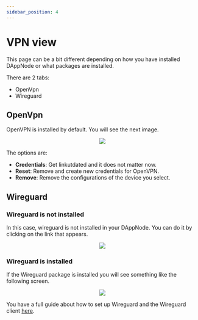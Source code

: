 ```yaml
---
sidebar_position: 4
---
```


# VPN view

This page can be a bit different depending on how you have installed DAppNode or what packages are installed.

There are 2 tabs:

- OpenVpn
- Wireguard

## OpenVpn

OpenVPN is installed by default. You will see the next image.

<p align="center">
    <img src="../../../img/openvpn_view_1.png"/>
</p>

The options are:

- **Credentials**: Get linkutdated and it does not matter now.
- **Reset**: Remove and create new credentials for OpenVPN.
- **Remove**: Remove the configurations of the device you select.

<!-- You have a full guide about how to set up OpenVPN and the OpenVPN client [here](./recommended-set-ups/add-vpn-devices). -->

## Wireguard

### Wireguard is not installed

In this case, wireguard is not installed in your DAppNode. You can do it by clicking on the link that appears.

<p align="center">
    <img src="../../../img/wireguard_view_1.png"/>
</p>

### Wireguard is installed

If the Wireguard package is installed you will see something like the following screen.

<p align="center">
    <img src="../../../img/wireguard_view_1.png"/>
</p>

You have a full guide about how to set up Wireguard and the Wireguard client [here](./recommended-set-ups/add-vpn-devices).

